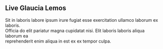 ## Live Glaucia Lemos

Sit in laboris labore ipsum irure fugiat esse exercitation ullamco laborum ex laboris.  
Officia do elit pariatur magna cupidatat nisi. Elit laboris laboris aliqua laborum ea  
reprehenderit enim aliqua in est ex ex tempor culpa. 